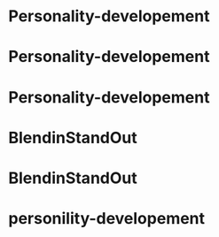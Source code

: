 # Personality-developement
# Personality-developement
# Personality-developement
# BlendinStandOut
# BlendinStandOut
# personility-developement
